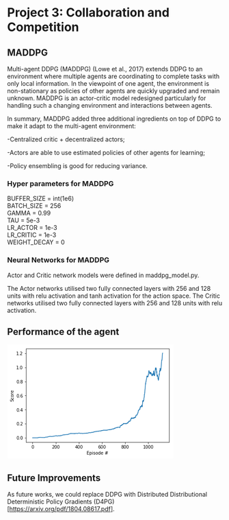 ﻿
#  Project 3: Collaboration and Competition


## MADDPG

Multi-agent DDPG (MADDPG) (Lowe et al., 2017) extends DDPG to an environment where multiple agents are coordinating to complete tasks with only local information. In the viewpoint of one agent, the environment is non-stationary as policies of other agents are quickly upgraded and remain unknown. MADDPG is an actor-critic model redesigned particularly for handling such a changing environment and interactions between agents.

In summary, MADDPG added three additional ingredients on top of DDPG to make it adapt to the multi-agent environment:

   -Centralized critic + decentralized actors;
   
   -Actors are able to use estimated policies of other agents for learning;
   
   -Policy ensembling is good for reducing variance.
   

### Hyper parameters for MADDPG

BUFFER_SIZE = int(1e6)  
BATCH_SIZE = 256        
GAMMA = 0.99           
TAU = 5e-3              
LR_ACTOR = 1e-3         
LR_CRITIC = 1e-3        
WEIGHT_DECAY = 0


### Neural Networks for MADDPG

Actor and Critic network models were defined in maddpg_model.py.

The Actor networks utilised two fully connected layers with 256 and 128 units with relu activation and tanh activation for the action space. 
The Critic networks utilised two fully connected layers with 256 and 128 units with relu activation. 



## Performance of the agent

![Alt text](https://github.com/ShamCondor/Collaboration-and-Competition-fo-tennis/blob/master/maddpg_result.png)


## Future Improvements

As future works, we could replace DDPG with Distributed Distributional Deterministic Policy Gradients (D4PG) [https://arxiv.org/pdf/1804.08617.pdf].



